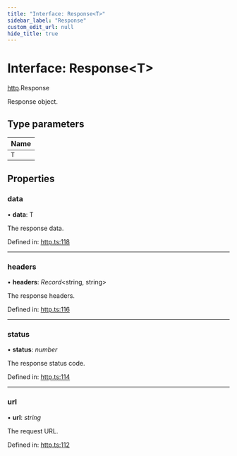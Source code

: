 ```yaml
---
title: "Interface: Response<T>"
sidebar_label: "Response"
custom_edit_url: null
hide_title: true
---
```


# Interface: Response<T\>

[http](../modules/http.md).Response

Response object.

## Type parameters

Name |
:------ |
`T` |

## Properties

### data

• **data**: T

The response data.

Defined in: [http.ts:118](https://github.com/tauri-apps/tauri/blob/a68b4ee8/tooling/api/src/http.ts#L118)

___

### headers

• **headers**: *Record*<string, string\>

The response headers.

Defined in: [http.ts:116](https://github.com/tauri-apps/tauri/blob/a68b4ee8/tooling/api/src/http.ts#L116)

___

### status

• **status**: *number*

The response status code.

Defined in: [http.ts:114](https://github.com/tauri-apps/tauri/blob/a68b4ee8/tooling/api/src/http.ts#L114)

___

### url

• **url**: *string*

The request URL.

Defined in: [http.ts:112](https://github.com/tauri-apps/tauri/blob/a68b4ee8/tooling/api/src/http.ts#L112)
